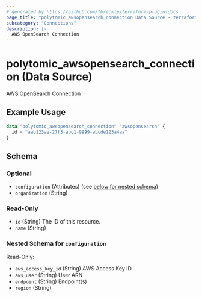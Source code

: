```yaml
---
# generated by https://github.com/fbreckle/terraform-plugin-docs
page_title: "polytomic_awsopensearch_connection Data Source - terraform-provider-polytomic"
subcategory: "Connections"
description: |-
  AWS OpenSearch Connection
---
```


# polytomic_awsopensearch_connection (Data Source)

AWS OpenSearch Connection

## Example Usage

```terraform
data "polytomic_awsopensearch_connection" "awsopensearch" {
  id = "aab123aa-27f3-abc1-9999-abcde123a4aa"
}
```

<!-- schema generated by tfplugindocs -->
## Schema

### Optional

- `configuration` (Attributes) (see [below for nested schema](#nestedatt--configuration))
- `organization` (String)

### Read-Only

- `id` (String) The ID of this resource.
- `name` (String)

<a id="nestedatt--configuration"></a>
### Nested Schema for `configuration`

Read-Only:

- `aws_access_key_id` (String) AWS Access Key ID
- `aws_user` (String) User ARN
- `endpoint` (String) Endpoint(s)
- `region` (String)


